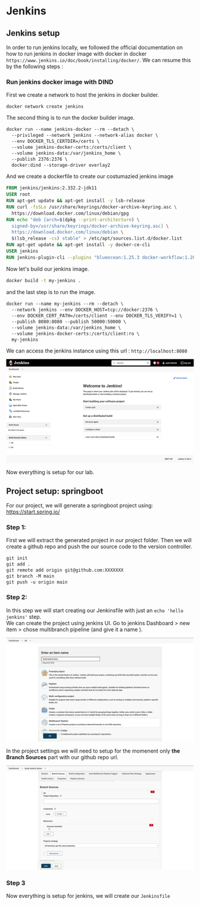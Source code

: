 # Jenkins

## Jenkins setup

In order to run jenkins locally, we followed the official documentation on how to run jenkins
in docker image with docker in docker `https://www.jenkins.io/doc/book/installing/docker/`.
We can resume this by the following steps :

### Run jenkins docker image with DIND

First we create a network to host the jenkins in docker builder.

```
docker network create jenkins
```

The second thing is to run the docker builder image.

```
docker run --name jenkins-docker --rm --detach \
  --privileged --network jenkins --network-alias docker \
  --env DOCKER_TLS_CERTDIR=/certs \
  --volume jenkins-docker-certs:/certs/client \
  --volume jenkins-data:/var/jenkins_home \
  --publish 2376:2376 \
  docker:dind --storage-driver overlay2
```

And we create a dockerfile to create our costumazied jenkins image

```Dockerfile
FROM jenkins/jenkins:2.332.2-jdk11
USER root
RUN apt-get update && apt-get install -y lsb-release
RUN curl -fsSLo /usr/share/keyrings/docker-archive-keyring.asc \
  https://download.docker.com/linux/debian/gpg
RUN echo "deb [arch=$(dpkg --print-architecture) \
  signed-by=/usr/share/keyrings/docker-archive-keyring.asc] \
  https://download.docker.com/linux/debian \
  $(lsb_release -cs) stable" > /etc/apt/sources.list.d/docker.list
RUN apt-get update && apt-get install -y docker-ce-cli
USER jenkins
RUN jenkins-plugin-cli --plugins "blueocean:1.25.3 docker-workflow:1.28"
```

Now let's build our jenkins image.

```sh
docker build -t my-jenkins .
```

and the last step is to run the image.

```
docker run --name my-jenkins --rm --detach \
  --network jenkins --env DOCKER_HOST=tcp://docker:2376 \
  --env DOCKER_CERT_PATH=/certs/client --env DOCKER_TLS_VERIFY=1 \
  --publish 8080:8080 --publish 50000:50000 \
  --volume jenkins-data:/var/jenkins_home \
  --volume jenkins-docker-certs:/certs/client:ro \
  my-jenkins
```

We can access the jenkins instance using this url : `http://localhost:8080`

![](./img/jenkins.png)

Now everything is setup for our lab.

## Project setup: springboot

For our project, we will generate a springboot project using: https://start.spring.io/

### Step 1:

First we will extract the generated project in our project folder. Then we will create a github repo and push the our source code to the version controller.

```
git init
git add .
git remote add origin git@github.com:XXXXXXX
git branch -M main
git push -u origin main

```

### Step 2:

In this step we will start creating our Jenkinsfile with just an `echo 'hello jenkins'` step.  
We can create the project using jenkins UI. Go to jenkins Dashboard > new item > chose multibranch pipeline (and give it a name ).

![](./img/jenkins_2.png)

In the project settings we will need to setup for the momenent only **the Branch Sources** part with our github repo url.

![](./img/jenkins_3.png)

### Step 3

Now everything is setup for jenkins, we will create our `Jenkinsfile`
